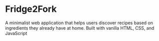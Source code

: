 # Fridge2Fork
A minimalist web application that helps users discover recipes based on ingredients they already have at home. Built with vanilla HTML, CSS, and JavaScript
